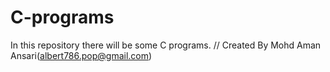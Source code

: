 # C-programs
In this repository there will be some C programs.
// Created By Mohd Aman Ansari(albert786.pop@gmail.com)
